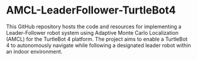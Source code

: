 # AMCL-LeaderFollower-TurtleBot4
This GitHub repository hosts the code and resources for implementing a Leader-Follower robot system using Adaptive Monte Carlo Localization (AMCL) for the TurtleBot 4 platform. The project aims to enable a TurtleBot 4 to autonomously navigate while following a designated leader robot within an indoor environment.
